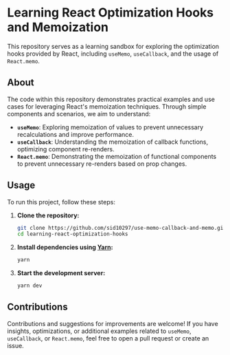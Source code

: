 # Learning React Optimization Hooks and Memoization

This repository serves as a learning sandbox for exploring the optimization hooks provided by React, including `useMemo`, `useCallback`, and the usage of `React.memo`.

## About
The code within this repository demonstrates practical examples and use cases for leveraging React's memoization techniques. Through simple components and scenarios, we aim to understand:

- **`useMemo`**: Exploring memoization of values to prevent unnecessary recalculations and improve performance.
- **`useCallback`**: Understanding the memoization of callback functions, optimizing component re-renders.
- **`React.memo`**: Demonstrating the memoization of functional components to prevent unnecessary re-renders based on prop changes.

## Usage
To run this project, follow these steps:

1. **Clone the repository:**
   ```bash
   git clone https://github.com/sid10297/use-memo-callback-and-memo.git
   cd learning-react-optimization-hooks
   ```

2. **Install dependencies using [Yarn](https://yarnpkg.com/):**
   ```bash
   yarn
   ```

3. **Start the development server:**
   ```bash
   yarn dev
   ```

## Contributions
Contributions and suggestions for improvements are welcome! If you have insights, optimizations, or additional examples related to `useMemo`, `useCallback`, or `React.memo`, feel free to open a pull request or create an issue.
